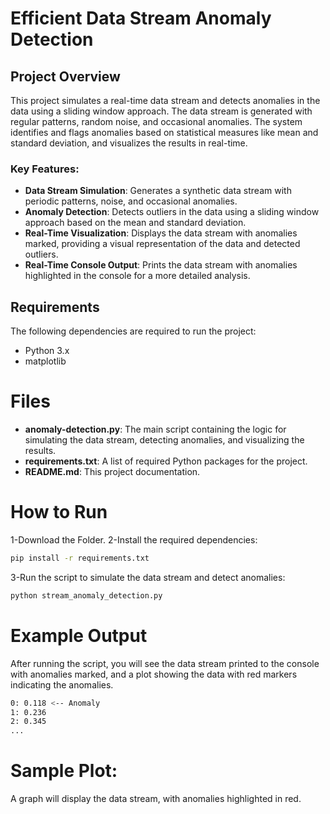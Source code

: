 # Efficient Data Stream Anomaly Detection

## Project Overview

This project simulates a real-time data stream and detects anomalies in the data using a sliding window approach. The data stream is generated with regular patterns, random noise, and occasional anomalies. The system identifies and flags anomalies based on statistical measures like mean and standard deviation, and visualizes the results in real-time.

### Key Features:
- **Data Stream Simulation**: Generates a synthetic data stream with periodic patterns, noise, and occasional anomalies.
- **Anomaly Detection**: Detects outliers in the data using a sliding window approach based on the mean and standard deviation.
- **Real-Time Visualization**: Displays the data stream with anomalies marked, providing a visual representation of the data and detected outliers.
- **Real-Time Console Output**: Prints the data stream with anomalies highlighted in the console for a more detailed analysis.

## Requirements

The following dependencies are required to run the project:

- Python 3.x
- matplotlib

# Files
- **anomaly-detection.py**: The main script containing the logic for simulating the data stream, detecting anomalies, and visualizing the results.
- **requirements.txt**: A list of required Python packages for the project.
- **README.md**: This project documentation.

# How to Run
1-Download the Folder.
2-Install the required dependencies:

```bash
pip install -r requirements.txt
```

3-Run the script to simulate the data stream and detect anomalies:

```bash
python stream_anomaly_detection.py
```
# Example Output

After running the script, you will see the data stream printed to the console with anomalies marked, and a plot showing the data with red markers indicating the anomalies.

```bash
0: 0.118 <-- Anomaly
1: 0.236
2: 0.345
...
```
# Sample Plot:
A graph will display the data stream, with anomalies highlighted in red.


